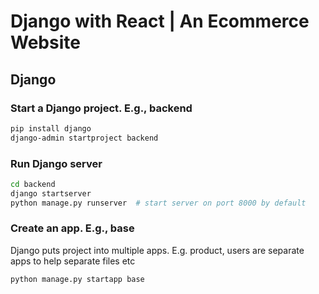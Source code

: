 # Django with React | An Ecommerce Website

## Django

### Start a Django project. E.g., backend

```bash
pip install django
django-admin startproject backend
```

### Run Django server

```bash
cd backend
django startserver
python manage.py runserver  # start server on port 8000 by default
```

### Create an app. E.g., base

Django puts project into multiple apps. E.g. product, users are separate apps to help separate files etc

```bash
python manage.py startapp base
```
